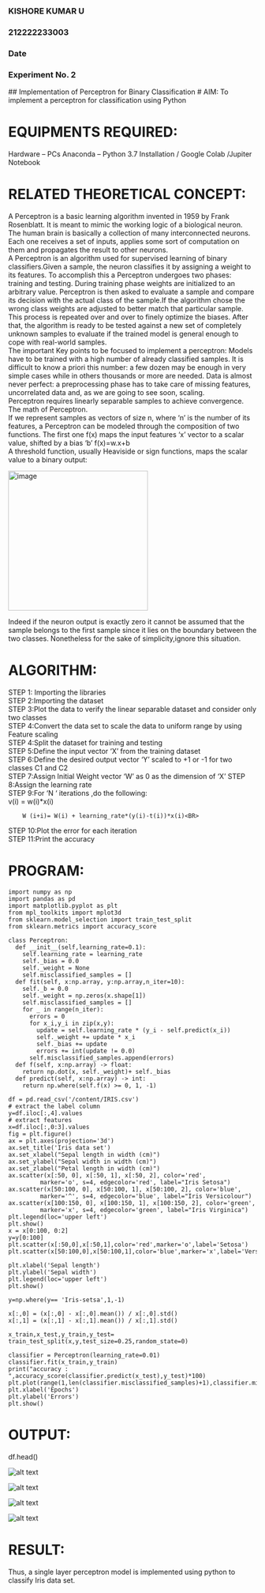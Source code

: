 <H3>KISHORE KUMAR U</H3>
<H3>212222233003</H3>
<H3>Date</H3>
<H3>Experiment No. 2 </H3>
## Implementation of Perceptron for Binary Classification
# AIM:
To implement a perceptron for classification using Python<BR>

# EQUIPMENTS REQUIRED:
Hardware – PCs
Anaconda – Python 3.7 Installation / Google Colab /Jupiter Notebook

# RELATED THEORETICAL CONCEPT:
A Perceptron is a basic learning algorithm invented in 1959 by Frank Rosenblatt. It is meant to mimic the working logic of a biological neuron. The human brain is basically a collection of many interconnected neurons. Each one receives a set of inputs, applies some sort of computation on them and propagates the result to other neurons.<BR>
A Perceptron is an algorithm used for supervised learning of binary classifiers.Given a sample, the neuron classifies it by assigning a weight to its features. To accomplish this a Perceptron undergoes two phases: training and testing. During training phase weights are initialized to an arbitrary value. Perceptron is then asked to evaluate a sample and compare its decision with the actual class of the sample.If the algorithm chose the wrong class weights are adjusted to better match that particular sample. This process is repeated over and over to finely optimize the biases. After that, the algorithm is ready to be tested against a new set of completely unknown samples to evaluate if the trained model is general enough to cope with real-world samples.<BR>
The important Key points to be focused to implement a perceptron:
Models have to be trained with a high number of already classified samples. It is difficult to know a priori this number: a few dozen may be enough in very simple cases while in others thousands or more are needed.
Data is almost never perfect: a preprocessing phase has to take care of missing features, uncorrelated data and, as we are going to see soon, scaling.<BR>
Perceptron requires linearly separable samples to achieve convergence.
The math of Perceptron. <BR>
If we represent samples as vectors of size n, where ‘n’ is the number of its features, a Perceptron can be modeled through the composition of two functions. The first one f(x) maps the input features  ‘x’  vector to a scalar value, shifted by a bias ‘b’
f(x)=w.x+b
 <BR>
A threshold function, usually Heaviside or sign functions, maps the scalar value to a binary output:

 


<img width="283" alt="image" src="https://github.com/Lavanyajoyce/Ex-2--NN/assets/112920679/c6d2bd42-3ec1-42c1-8662-899fa450f483">


Indeed if the neuron output is exactly zero it cannot be assumed that the sample belongs to the first sample since it lies on the boundary between the two classes. Nonetheless for the sake of simplicity,ignore this situation.<BR>


# ALGORITHM:
STEP 1: Importing the libraries<BR>
STEP 2:Importing the dataset<BR>
STEP 3:Plot the data to verify the linear separable dataset and consider only two classes<BR>
STEP 4:Convert the data set to scale the data to uniform range by using Feature scaling<BR>
STEP 4:Split the dataset for training and testing<BR>
STEP 5:Define the input vector ‘X’ from the training dataset<BR>
STEP 6:Define the desired output vector ‘Y’ scaled to +1 or -1 for two classes C1 and C2<BR>
STEP 7:Assign Initial Weight vector ‘W’ as 0 as the dimension of ‘X’
STEP 8:Assign the learning rate<BR>
STEP 9:For ‘N ‘ iterations ,do the following:<BR>
        v(i) = w(i)*x(i)<BR>
         
        W (i+i)= W(i) + learning_rate*(y(i)-t(i))*x(i)<BR>
STEP 10:Plot the error for each iteration <BR>
STEP 11:Print the accuracy<BR>
# PROGRAM:
```
import numpy as np
import pandas as pd
import matplotlib.pyplot as plt
from mpl_toolkits import mplot3d
from sklearn.model_selection import train_test_split
from sklearn.metrics import accuracy_score

class Perceptron:
  def __init__(self,learning_rate=0.1):
    self.learning_rate = learning_rate
    self._bias = 0.0
    self._weight = None
    self.misclassified_samples = []
  def fit(self, x:np.array, y:np.array,n_iter=10):
    self._b = 0.0
    self._weight = np.zeros(x.shape[1])
    self.misclassified_samples = []
    for _ in range(n_iter):
      errors = 0
      for x_i,y_i in zip(x,y):
        update = self.learning_rate * (y_i - self.predict(x_i))
        self._weight += update * x_i
        self._bias += update
        errors += int(update != 0.0)
      self.misclassified_samples.append(errors)
  def f(self, x:np.array) -> float:
    return np.dot(x, self._weight)+ self._bias
  def predict(self, x:np.array) -> int:
    return np.where(self.f(x) >= 0, 1, -1) 

df = pd.read_csv('/content/IRIS.csv')
# extract the label column 
y=df.iloc[:,4].values
# extract features 
x=df.iloc[:,0:3].values
fig = plt.figure()
ax = plt.axes(projection='3d')
ax.set_title('Iris data set')
ax.set_xlabel("Sepal length in width (cm)")
ax.set_ylabel("Sepal width in width (cm)")
ax.set_zlabel("Petal length in width (cm)")
ax.scatter(x[:50, 0], x[:50, 1], x[:50, 2], color='red',
         marker='o', s=4, edgecolor='red', label="Iris Setosa")
ax.scatter(x[50:100, 0], x[50:100, 1], x[50:100, 2], color='blue',
         marker='^', s=4, edgecolor='blue', label="Iris Versicolour")
ax.scatter(x[100:150, 0], x[100:150, 1], x[100:150, 2], color='green',
         marker='x', s=4, edgecolor='green', label="Iris Virginica")
plt.legend(loc='upper left')
plt.show()
x = x[0:100, 0:2]
y=y[0:100]
plt.scatter(x[:50,0],x[:50,1],color='red',marker='o',label='Setosa')
plt.scatter(x[50:100,0],x[50:100,1],color='blue',marker='x',label='Versicolor')

plt.xlabel('Sepal length')
plt.ylabel('Sepal width')
plt.legend(loc='upper left')
plt.show()

y=np.where(y== 'Iris-setsa',1,-1)

x[:,0] = (x[:,0] - x[:,0].mean()) / x[:,0].std()
x[:,1] = (x[:,1] - x[:,1].mean()) / x[:,1].std()

x_train,x_test,y_train,y_test= train_test_split(x,y,test_size=0.25,random_state=0)

classifier = Perceptron(learning_rate=0.01)
classifier.fit(x_train,y_train)
print("accuracy :  ",accuracy_score(classifier.predict(x_test),y_test)*100)
plt.plot(range(1,len(classifier.misclassified_samples)+1),classifier.misclassified_samples,marker='o')
plt.xlabel('Epochs')
plt.ylabel('Errors')
plt.show()

```

# OUTPUT:
df.head()

![alt text](image-1.png)

![alt text](image.png)

![alt text](image-2.png)

![alt text](image-3.png)

# RESULT:
 Thus, a single layer perceptron model is implemented using python to classify Iris data set.

 

